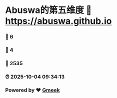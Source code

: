 # Abuswa的第五维度 :link: https://abuswa.github.io 
### :page_facing_up: [6](https://abuswa.github.io/tag.html) 
### :speech_balloon: 4 
### :hibiscus: 2535 
### :alarm_clock: 2025-10-04 09:34:13 
### Powered by :heart: [Gmeek](https://github.com/Meekdai/Gmeek)
